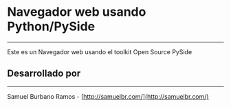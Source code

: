 # Navegador web usando Python/PySide
------------------------------------
Este es un Navegador web usando el toolkit Open Source PySide

## Desarrollado por
-------------------
Samuel Burbano Ramos - [http://samuelbr.com/](http://samuelbr.com/)
